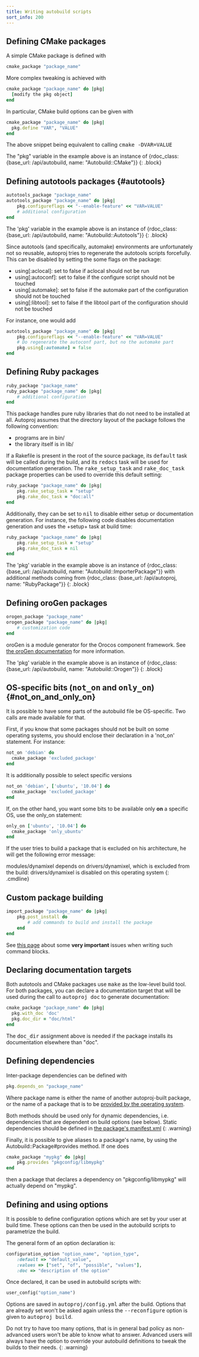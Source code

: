 ```yaml
---
title: Writing autobuild scripts
sort_info: 200
---
```


Defining CMake packages
-----------------------
A simple CMake package is defined with

~~~ ruby
cmake_package "package_name"
~~~

More complex tweaking is achieved with

~~~ ruby
cmake_package "package_name" do |pkg|
  [modify the pkg object]
end
~~~

In particular, CMake build options can be given with

~~~ ruby
cmake_package "package_name" do |pkg|
  pkg.define "VAR", "VALUE"
end
~~~

The above snippet being equivalent to calling <tt>cmake -DVAR=VALUE</tt>

The "pkg" variable in the example above is an instance of {rdoc_class:
{base_url: /api/autobuild, name: "Autobuild::CMake"}}
{: .block}

Defining autotools packages {#autotools}
---------------------------

~~~ ruby
autotools_package "package_name"
autotools_package "package_name" do |pkg|
    pkg.configureflags << "--enable-feature" << "VAR=VALUE"
    # additional configuration
end
~~~

The 'pkg' variable in the example above is an instance of
{rdoc_class: {base_url: /api/autobuild, name: "Autobuild::Autotools"}}
{: .block}

Since autotools (and specifically, automake) environments are unfortunately
not so reusable, autoproj tries to regenerate the autotools scripts forcefully.
This can be disabled by setting the some flags on the package:

 * using\[:aclocal]: set to false if aclocal should not be run
 * using\[:autoconf]: set to false if the configure script should not be touched
 * using\[:automake]: set to false if the automake part of the configuration
   should not be touched
 * using\[:libtool]: set to false if the libtool part of the configuration should
   not be touched

For instance, one would add

~~~ ruby
autotools_package "package_name" do |pkg|
    pkg.configureflags << "--enable-feature" << "VAR=VALUE"
    # Do regenerate the autoconf part, but no the automake part
    pkg.using[:automake] = false
end
~~~

Defining Ruby packages
----------------------

~~~ ruby
ruby_package "package_name"
ruby_package "package_name" do |pkg|
    # additional configuration
end
~~~

This package handles pure ruby libraries that do not need to be installed at
all. Autoproj assumes that the directory layout of the package follows the following
convention:

 * programs are in bin/
 * the library itself is in lib/

If a Rakefile is present in the root of the source package, its <tt>default</tt>
task will be called during the build, and its <tt>redocs</tt> task will be used
for documentation generation. The <tt>rake_setup_task</tt> and
<tt>rake_doc_task</tt> package properties can be used to override this default
setting:

~~~ ruby
ruby_package "package_name" do |pkg|
    pkg.rake_setup_task = "setup"
    pkg.rake_doc_task = "doc:all"
end
~~~

Additionally, they can be set to <tt>nil</tt> to disable either setup or documentation
generation. For instance, the following code disables documentation generation
and uses the +setup+ task at build time:

~~~ ruby
ruby_package "package_name" do |pkg|
    pkg.rake_setup_task = "setup"
    pkg.rake_doc_task = nil
end
~~~

The 'pkg' variable in the example above is an instance of
{rdoc_class: {base_url: /api/autobuild, name: "Autobuild::ImporterPackage"}}
with additional methods coming from
{rdoc_class: {base_url: /api/autoproj, name: "RubyPackage"}}
{: .block}

Defining oroGen packages
------------------------

~~~ ruby
orogen_package "package_name"
orogen_package "package_name" do |pkg|
    # customization code
end
~~~

oroGen is a module generator for the Orocos component framework. See [the oroGen
documentation](../../orogen) for more information.

The 'pkg' variable in the example above is an instance of
{rdoc_class: {base_url: /api/autobuild, name: "Autobuild::Orogen"}}
{: .block}

OS-specific bits (<tt>not_on</tt> and <tt>only_on</tt>) {#not_on_and_only_on}
----------------
It is possible to have some parts of the autobuild file be OS-specific. Two
calls are made available for that.

First, if you know that some packages should not be built on some operating
systems, you should enclose their declaration in a 'not_on' statement. For
instance:

~~~ ruby
not_on 'debian' do
  cmake_package 'excluded_package'
end
~~~

It is additionally possible to select specific versions

~~~ ruby
not_on 'debian', ['ubuntu', '10.04'] do
  cmake_package 'excluded_package'
end
~~~

If, on the other hand, you want some bits to be available only **on** a specific
OS, use the only_on statement:

~~~ ruby
only_on ['ubuntu', '10.04'] do
  cmake_package 'only_ubuntu'
end
~~~

If the user tries to build a package that is excluded on his architecture, he
will get the following error message:

modules/dynamixel depends on drivers/dynamixel, which is excluded from the build: drivers/dynamixel is disabled on this operating system
{: .cmdline}

Custom package building
-----------------------

~~~ ruby
import_package "package_name" do |pkg|
    pkg.post_install do
        # add commands to build and install the package
    end
end
~~~

See [this page](writing_package_handlers.html) about some __very important__ issues when writing such command
blocks.

Declaring documentation targets
-------------------------------
Both autotools and CMake packages use <tt>make</tt> as the low-level build tool.
For both packages, you can declare a documentation target that will be used
during the call to <tt>autoproj doc</tt> to generate documentation:

~~~ ruby
cmake_package "package_name" do |pkg|
  pkg.with_doc 'doc'
  pkg.doc_dir = "doc/html"
end
~~~

The <tt>doc_dir</tt> assignment above is needed if the package installs its documentation
elsewhere than "doc".

Defining dependencies
---------------------
Inter-package dependencies can be defined with

~~~ ruby
pkg.depends_on "package_name"
~~~

Where package name is either the name of another autoproj-built package, or the
name of a package that is to be [provided by the operating system](osdeps.html).

Both methods should be used only for dynamic dependencies, i.e. dependencies
that are dependent on build options (see below). Static dependencies should be
defined in [the package's manifest.xml](manifest-xml.html)
{: .warning}

Finally, it is possible to give aliases to a package's name, by using the
Autobuild::Package#provides method. If one does

~~~ ruby
cmake_package "mypkg" do |pkg|
    pkg.provides "pkgconfig/libmypkg"
end
~~~

then a package that declares a dependency on "pkgconfig/libmypkg" will actually
depend on "mypkg".

Defining and using options
--------------------------

It is possible to define configuration options which are set by your user at
build time. These options can then be used in the autobuild scripts to
parametrize the build.

The general form of an option declaration is:

~~~ ruby
configuration_option "option_name", "option_type",
    :default => "default_value",
    :values => ["set", "of", "possible", "values"],
    :doc => "description of the option"
~~~

Once declared, it can be used in autobuild scripts with:

~~~ ruby
user_config("option_name")
~~~

Options are saved in <tt>autoproj/config.yml</tt> after the build. Options that
are already set won't be asked again unless the <tt>--reconfigure</tt> option is
given to <tt>autoproj build</tt>.

Do not try to have too many options, that is in general bad policy as
non-advanced users won't be able to know what to answer. Advanced users will
always have the option to override your autobuild definitions to tweak the
builds to their needs.
{: .warning}

